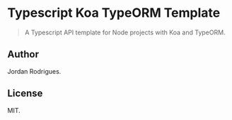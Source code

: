 # Typescript Koa TypeORM Template

> A Typescript API template for Node projects with Koa and TypeORM.

## Author

Jordan Rodrigues.

## License

MIT.
